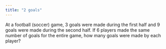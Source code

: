 ```yaml
---
title: "2 goals"
---
```

At a football (soccer) game, 3 goals were made during the first half and 9 goals were made during the second half. If 6 players made the same number of goals for the entire game, how many goals were made by each player?

